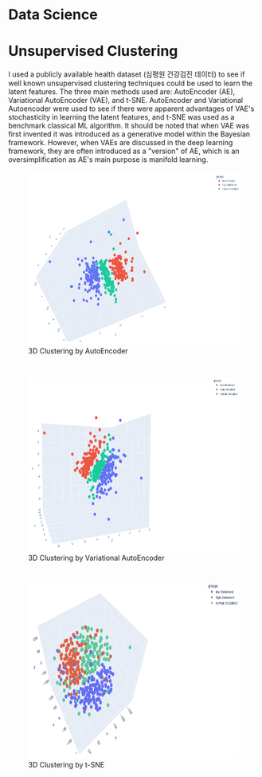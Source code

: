 Data Science
======================

# Unsupervised Clustering
I used a publicly available health dataset (심평원 건강검진 데이터) to see if well known unsupervised clustering techniques could be used to learn the latent features. The three main methods used are: AutoEncoder (AE), Variational AutoEncoder (VAE), and t-SNE. AutoEncoder and Variational Autoencoder were used to see if there were apparent advantages of VAE's stochasticity in learning the latent features, and t-SNE was used as a benchmark classical ML algorithm. It should be noted that when VAE was first invented it was introduced as a generative model within the Bayesian framework. However, when VAEs are discussed in the deep learning framework, they are often introduced as a "version" of AE, which is an oversimplification as AE's main purpose is manifold learning.

<figure>
<img src="https://github.com/byunwj/Data-Science/blob/main/Unsupervised%20Clustering/3d_clustering_ae2.png?raw=true" width="550px" height="350px" title="px(픽셀) 크기 설정" alt="3D Clustering by AutoEncoder">
<figcaption>3D Clustering by AutoEncoder</figcaption>
</figure>
</br>

<figure>
<img src="https://github.com/byunwj/Data-Science/blob/main/Unsupervised%20Clustering/3d_clustering_vae.png?raw=true" width="550px" height="350px" title="px(픽셀) 크기 설정" alt="3D Clustering by Variational AutoEncoder">
<figcaption>3D Clustering by Variational AutoEncoder</figcaption>
</figure>
</br>

<figure>
<img src="https://github.com/byunwj/Data-Science/blob/main/Unsupervised%20Clustering/3d_clustering_tsne.png?raw=true" width="550px" height="350px" title="px(픽셀) 크기 설정" alt="3D Clustering by Variational AutoEncoder">
<figcaption>3D Clustering by t-SNE</figcaption>
</figure>
</br>




